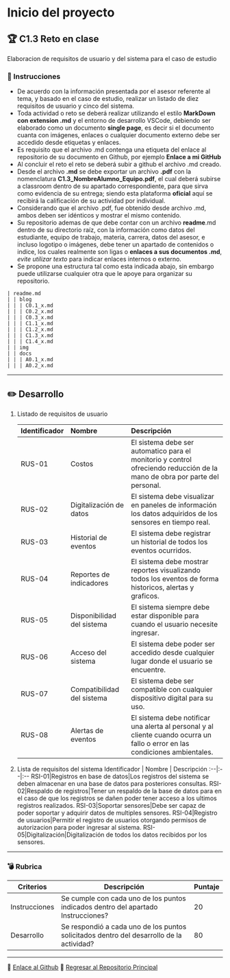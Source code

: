 # Inicio del proyecto

## :trophy: C1.3 Reto en clase

Elaboracion de requisitos de usuario y del sistema para el caso de estudio

### :blue_book: Instrucciones

- De acuerdo con la información presentada por el asesor referente al tema, y basado en el caso de estudio, realizar un listado de diez requisitos de usuario y cinco del sistema.
- Toda actividad o reto se deberá realizar utilizando el estilo **MarkDown con extension .md** y el entorno de desarrollo VSCode, debiendo ser elaborado como un documento **single page**, es decir si el documento cuanta con imágenes, enlaces o cualquier documento externo debe ser accedido desde etiquetas y enlaces.
- Es requisito que el archivo .md contenga una etiqueta del enlace al repositorio de su documento en Github, por ejemplo **Enlace a mi GitHub**
- Al concluir el reto el reto se deberá subir a github el archivo .md creado.
- Desde el archivo **.md** se debe exportar un archivo **.pdf** con la nomenclatura **C1.3_NombreAlumno_Equipo.pdf**, el cual deberá subirse a classroom dentro de su apartado correspondiente, para que sirva como evidencia de su entrega; siendo esta plataforma **oficial** aquí se recibirá la calificación de su actividad por individual.
- Considerando que el archivo .pdf, fue obtenido desde archivo .md, ambos deben ser idénticos y mostrar el mismo contenido.
- Su repositorio ademas de que debe contar con un archivo **readme**.md dentro de su directorio raíz, con la información como datos del estudiante, equipo de trabajo, materia, carrera, datos del asesor, e incluso logotipo o imágenes, debe tener un apartado de contenidos o indice, los cuales realmente son ligas o **enlaces a sus documentos .md**, _evite utilizar texto_ para indicar enlaces internos o externo.
- Se propone una estructura tal como esta indicada abajo, sin embargo puede utilizarse cualquier otra que le apoye para organizar su repositorio.

``` 
| readme.md
| | blog
| | | C0.1_x.md
| | | C0.2_x.md
| | | C0.3_x.md
| | | C1.1_x.md
| | | C1.2_x.md
| | | C1.3_x.md
| | | C1.4_x.md
| | img
| | docs
| | | A0.1_x.md
| | | A0.2_x.md
```
___

## :pencil2: Desarrollo

1. Listado de requisitos de usuario
   
    Identificador | Nombre | Descripción
    :--|:--|:--
    RUS-01|Costos|El sistema debe ser automatico para el monitorio y control ofreciendo reducción de la mano de obra por parte del personal.
    RUS-02|Digitalización de datos|El sistema debe visualizar en paneles de información los datos adquiridos de los sensores en tiempo real.
    RUS-03|Historial de eventos|El sistema debe registrar un historial de todos los eventos ocurridos.
    RUS-04|Reportes de indicadores|El sistema debe mostrar reportes visualizando todos los eventos de forma historicos, alertas y graficos.
    RUS-05|Disponibilidad del sistema|El sistema siempre debe estar disponible para cuando el usuario necesite ingresar.
    RUS-06|Acceso del sistema|El sistema  debe poder ser accedido desde cualquier lugar donde el usuario se encuentre.
    RUS-07|Compatibilidad del sistema|El sistema debe ser compatible con cualquier dispositivo digital para su uso.
    RUS-08|Alertas de eventos|El sistema debe notificar una alerta al personal y al cliente cuando ocurra un fallo o error en las condiciones ambientales. 
 
2. Lista de requisitos del sistema
    Identificador | Nombre | Descripción
    :--|:--|:--
    RSI-01|Registros en base de datos|Los registros del sistema se deben almacenar en una base de datos para posteriores consultas.
    RSI-02|Respaldo de registros|Tener un respaldo de la base de datos para en el caso de que los registros se dañen poder tener acceso a los ultimos registros realizados.
    RSI-03|Soportar sensores|Debe ser capaz de poder soportar y adquirir datos de multiples sensores.
    RSI-04|Registro de usuarios|Permitir el registro de usuarios otorgando permisos de autorizacion para poder ingresar al sistema.
    RSI-05|Digitalización|Digitalización de todos los datos recibidos por los sensores.

___

### :bomb: Rubrica

| Criterios     | Descripción                                                                                  | Puntaje |
| ------------- | -------------------------------------------------------------------------------------------- | ------- |
| Instrucciones | Se cumple con cada uno de los puntos indicados dentro del apartado Instrucciones?            | 20 |
| Desarrollo    | Se respondió a cada uno de los puntos solicitados dentro del desarrollo de la actividad?     | 80      |

___
 :round_pushpin: [Enlace al Github](https://github.com/EduardoCollazoR/AnalisisAvanzDeSoft.git)
:page_facing_up: [Regresar al Repositorio Principal](/readme.md) 